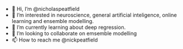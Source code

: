 - 👋 Hi, I’m @nicholaspeatfield
- 👀 I’m interested in neuroscience, general artificial inteligence, online learning and ensemble modelling.
- 🌱 I’m currently learning about deep regression.
- 💞️ I’m looking to collaborate on emsemble modelling
- 📫 How to reach me @nickpeatfield 

